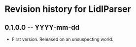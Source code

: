 # Revision history for LidlParser

## 0.1.0.0 -- YYYY-mm-dd

* First version. Released on an unsuspecting world.
